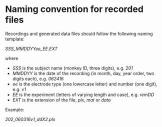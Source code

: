 # Naming convention for recorded files

Recordings and generated data files should follow the following naming template:

*SSS_MMDDYYee_EE.EXT*

where

- *SSS* is the subject name (monkey ID, three digits), e.g. *201*
- *MMDDYY* is the date of the recording (in month, day, year order, two digits each), e.g. *062416*
- *ee* is the electrode type (one lowercase letter) and number (one digit), e.g. *v1*
- *EE* is the experiment (letters of varying length and case), e.g. *remDD*
- *EXT* is the extension of the file, *plx*, *mat* or *data*

Example:

*202_060316v1_ddX2.plx*
